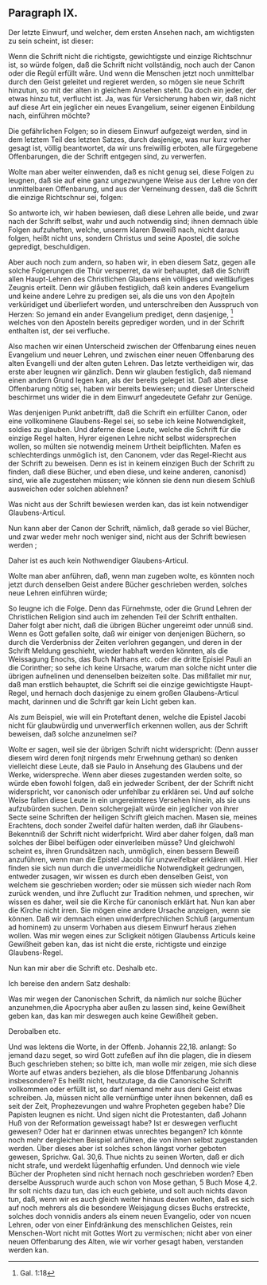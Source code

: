 <!-- Seite 139 -->
Paragraph IX.
-------------

Der letzte Einwurf, und welcher, dem ersten
Ansehen nach, am wichtigsten zu sein scheint, ist dieser:

Wenn die Schrift nicht die richtigste, gewichtigste
und einzige Richtschnur ist, so würde folgen,
daß die Schrift nicht vollständig, noch auch der
Canon oder die Regül erfüllt wåre. Und wenn
die Menschen jetzt noch unmittelbar durch den
Geist geleitet und regieret werden, so mögen sie
neue Schrift hinzutun, so mit der alten in gleichem
Ansehen  steht. Da doch ein jeder, der etwas
hinzu tut, verflucht ist. Ja, was für Versicherung
haben wir, daß nicht auf diese Art ein
jeglicher ein neues Evangelium, seiner eigenen
Einbildung nach, einführen möchte?

Die gefährlichen Folgen; so in diesem Einwurf aufgezeigt
werden, sind in dem letztem Teil des letzten
Satzes, durch dasjenige, was nur kurz vorher gesagt
ist, völlig beantwortet, da wir uns freiwillig erboten,
alle fürgegebene Offenbarungen, die der Schrift entgegen
sind, zu verwerfen.

Wolte man aber weiter einwenden, daß es nicht
genug sei, diese Folgen zu leugnen, daß sie auf<!-- Seite 140 -->
eine ganz ungezwungene Weise aus der Lehre
von der unmittelbaren Offenbarung, und aus
der Verneinung dessen, daß die Schrift die einzige
Richtschnur sei, folgen:

So antworte ich, wir haben bewiesen, daß diese Lehren
alle beide, und zwar nach der Schrift selbst, wahr
und auch notwendig sind; ihnen demnach üble Folgen
aufzuheften, welche, unserm klaren Beweiß nach, nicht
daraus folgen, heißt nicht uns, sondern Christus und
seine Apostel, die solche gepredigt, beschuldigen.

Aber auch noch zum andern, so haben wir, in eben
diesem Satz, gegen alle solche Folgerungen die Thür
versperret, da wir behauptet, daß die Schrift allen
Haupt-Lehren des Christlichen Glaubens ein völliges
und weitläufiges Zeugnis erteilt. Denn
wir glåuben festiglich, daß kein anderes Evangelium
und keine andere Lehre zu predigen sei, als die uns von
den Apojteln verküridiget und überliefert worden, und
unterschreiben den Ausspruch von Herzen: So jemand
ein ander Evangelium prediget, denn dasjenige, [^k3r1]
welches von den Aposteln bereits geprediger
worden, und in der Schrift enthalten ist,
der sei verfluche.

Also machen wir einen Unterscheid zwischen der Offenbarung
eines neuen Evangelium und neuer Lehren, und
zwischen einer neuen Offenbarung des alten Evangelli
und der alten guten Lehren. Das letzte vertheidigen
wir, das erste aber leugnen wir gänzlich. Denn wir
glauben festiglich, daß niemand einen andern Grund
legen kan, als der bereits geleget ist. Daß aber
diese Offenbarung nötig sei, haben wir bereits bewiesen;
und dieser Unterscheid beschirmet uns wider die in
dem Einwurf angedeutete Gefahr zur Genüge.

Was denjenigen Punkt anbetrifft, daß die Schrift
ein erfüllter Canon, oder eine vollkominene Glaubens-Regel
sei, so sebe ich keine Notwendigkeit, soldies zu<!-- Seite 141 -->
glauben. Und daferne diese Leute, welche die Schrift
für die einzige Regel halten, Hyrer eigenen Lehre nicht
selbst widersprechen wollen, so múlten sie notwendig
meinem Urtheit beipflichten. Mafen es schlechterdings
unmöglich ist, den Canonem, vder das Regel-Riecht
aus der Schrift zu beweisen. Denn es ist in keinem
einzigen Buch der Schrift zu finden, daß diese Bücher,
und eben diese, und keine anderen, canonisd) sind, wie
alle zugestehen müssen; wie können sie denn nun diesem
Schluß ausweichen oder solchen ablehnen?

Was nicht aus der Schrift bewiesen werden kan,
das ist kein notwendiger Glaubens-Articul.

Nun kann aber der Canon der Schrift, nämlich, daß
gerade so viel Bücher, und zwar weder mehr noch weniger
sind, nicht aus der Schrift bewiesen werden ;

Daher ist es auch kein Nothwendiger Glaubens-Articul.

Wolte man aber anführen, daß, wenn man zugeben
wolte, es könnten noch jetzt durch denselben
Geist andere Bücher geschrieben werden, solches
neue Lehren einführen würde;

So leugne ich die Folge. Denn das Fürnehmste,
oder die Grund Lehren der Christlichen Religion sind
auch im zehenden Teil der Schrift enthalten. Daher
folgt aber nicht, daß die übrigen Bücher ungereimt
oder unnúß sind. Wenn es Gott gefallen solte, daß
wir einiger von denjenigen Büchern, so durch die Verderbniss
der Zeiten verlohren gegangen, und deren in der
Schrift Meldung geschieht, wieder habhaft werden
könnten, als die Weissagung Enochs, das Buch Nathans
etc. oder die dritte Episiel Pauli an die Corinther;
so sehe ich keine Ursache, warum man solche nicht
unter die übrigen aufnelinen und denenselben beizeiten
solte. Das mißfallet mir nur, daß man erstlich behauptet,
die Schrift sei die einzige gewichtigste Haupt-Regel,
und hernach doch dasjenige zu einem großen <!-- Seite 142 -->
Glaubens-Articul macht, darinnen und die Schrift
gar kein Licht geben kan.

Als zum Beispiel, wie will ein Proteftant denen,
welche die Epistel Jacobi nicht für glaubwürdig und
unverwerflich erkennen wollen, aus der Schrift beweisen,
daß solche anzunelmen sei?

Wolte er sagen, weil sie der übrigen Schrift
nicht widerspricht: (Denn ausser diesem wird deren
fonjt nirgends mehr Erwehnung gethan) so denken vielleicht
diese Leute, daß sie Paulo in Ansehung des Glaubens
und der Werke, widerspreche. Wenn aber dieses
zugestanden werden solte, so würde eben fowohl folgen,
daß ein jedweder Scribent, der der Schrift nicht
widerspricht, vor canonisch oder unfehlbar zu erklären
sei. Und auf solche Weise fallen diese Leute in ein ungereimteres
Versehen hinein, als sie uns aufzubürden
suchen. Denn solchergejialt würde ein jeglicher von
ihrer Secte seine Schriften der heiligen Schrift gleich
machen. Masen sie, meines Erachtens, doch sonder
Zweifel dafür halten werden, daß ihr Glaubens-Bekenntniß
der Schrift nicht widerfpricht. Wird aber
daher folgen, daß man solches der Bibel beifügen oder
einverleiben müsse? Und gleichwohl scheint es, ihren
Grundsätzen nach, unmöglich, einen bessern Beweiß
anzuführen, wenn man die Epistel Jacobi für unzweifelbar
erklären will. Hier finden sie sich nun durch die
unvermeidliche Notwendigkeit gedrungen, entweder
zusagen, wir wissen es durch eben denselben Geist, von
welchem sie geschrieben worden; oder sie müssen sich
wieder nach Rom zurück wenden, und ihre Zuflucht zur
Tradition nehmen, und sprechen, wir wissen es daher,
weil sie die Kirche für canonisch erklärt hat. Nun kan
aber die Kirche nicht irren. Sie mögen eine andere
Ursache anzeigen, wenn sie können. Daß wir demnach
einen unwiderfprechlichen Schluß (argumentum
ad hominem) zu unserm Vorhaben aus diesem Einwurf
heraus ziehen wollen.<!-- Seite 143 -->
Was mir wegen eines zur Scligkeit nötigen Glaubenss
Articuls keine Gewißheit geben kan, das ist nicht
die erste, richtigste und einzige Glaubens-Regel.

Nun kan mir aber die Schrift etc. Deshalb
 etc.

Ich bereise den andern Satz deshalb:

Was mir wegen der Canonischen Schrift, da
nämlich nur solche Bücher anzunehmen,die Apocrypha
aber außen zu lassen sind, keine Gewißheit geben kan,
das kan mir deswegen auch keine Gewißheit geben.

Derobalben etc.

Und was lektens die Worte, in der Offenb. Johannis 22,18.
anlangt: So jemand dazu seget, so
wird Gott zufeßen auf ihn die plagen, die in diesem
Buch geschrieben stehen; so bitte ich, man wolle
mir zeigen, mie sich diese Worte auf etwas anders beziehen,
als die blose Dffenbarung Johannis insbesondere?
Es heißt nicht, heutzutage, da die Canonische
Schrift vollkommen oder erfüllt ist, so darf niemand
mehr aus deni Geist etwas schreiben. Ja,
müssen nicht alle vernünftige unter ihnen bekennen, daß
es seit der Zeit, Prophezevungen und wahre Propheten
gegeben habe? Die Papisten leugnen es nicht. Und
sigen nicht die Protestanten, daß Johann Huß von der
Reformation geweissagt habe? Ist er deswegen verflucht
gewesen? Oder hat er darinnen etwas unrechtes
begangen? Ich könnte noch mehr dergleichen Beispiel
anführen, die von ihnen selbst zugestanden werden. Über
dieses aber ist solches schon längst vorher geboten gewesen,
Sprichw. Gal. 30,6. Thue nichts zu seinen
Worten, daß er dich nicht strafe, und werdekt
lügenhaftig erfunden. Und dennoch wie viele Bücher
der Propheten sind nicht hernach noch geschrieben
worden? Eben derselbe Ausspruch wurde auch schon
von Mose gethan, 5 Buch Mose 4,2. Ihr solt nichts
dazu tun, das ich euch gebiete, und solt auch nichts
davon tun, daß, wenn wir es auch gleich weiter<!-- Seite 144 -->
hinaus deuten wolten, daß es sich auf noch mehrers als
die besondere Weisjagung dicses Buchs erstreckte, solches
doch vonnidis anders als einem neuen Evangelio,
oder von ncuen Lehren, oder von einer Einfdränkung des
menschlichen Geistes, rein Menschen-Wort nicht mit
Gottes Wort zu vermischen; nicht aber von einer
neuen Offenbarung des Alten, wie wir vorher gesagt
haben, verstanden werden kan.


[^k3r1]: Gal. 1:18
